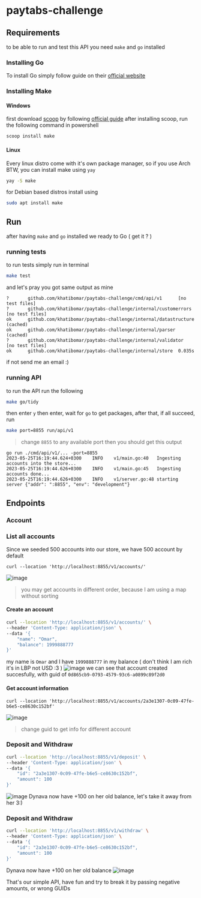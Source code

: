 # paytabs-challenge

## Requirements
to be able to run and test this API you need `make` and `go` installed
### Installing Go
To install Go simply follow guide on their [official website](https://go.dev/dl/)
### Installing Make
#### Windows
first download [scoop](https://scoop.sh/) by following [official guide](https://github.com/ScoopInstaller/Install#readme)
after installing scoop, run the following command in powershell
```bash
scoop install make
```
#### Linux
Every linux distro come with it's own package manager, so if you use Arch BTW, you can install make using `yay`
```bash
yay -S make
```
for Debian based distros install using
```bash
sudo apt install make
```

## Run
after having `make` and `go` installed we ready to Go ( get it ?  )

### running tests
to run tests simply run in terminal
```bash
make test
```
and let's pray you got same output as mine
```
?       github.com/khatibomar/paytabs-challenge/cmd/api/v1      [no test files]
?       github.com/khatibomar/paytabs-challenge/internal/customerrors   [no test files]
ok      github.com/khatibomar/paytabs-challenge/internal/datastructure  (cached)
ok      github.com/khatibomar/paytabs-challenge/internal/parser (cached)
?       github.com/khatibomar/paytabs-challenge/internal/validator      [no test files]
ok      github.com/khatibomar/paytabs-challenge/internal/store  0.035s
```
if not send me an email :)

### running API
to run the API run the following
```bash
make go/tidy
```
then enter `y` then enter, wait for `go` to get packages, after that, if all succeed, run
```bash
make port=8855 run/api/v1
```
> change `8855` to any available port 
then you should get this output
```
go run ./cmd/api/v1/... -port=8855
2023-05-25T16:19:44.624+0300    INFO    v1/main.go:40   Ingesting accounts into the store...
2023-05-25T16:19:44.626+0300    INFO    v1/main.go:45   Ingesting accounts done...
2023-05-25T16:19:44.626+0300    INFO    v1/server.go:48 starting server {"addr": ":8855", "env": "development"}
```
## Endpoints
### Account
### List all accounts
Since we seeded 500 accounts into our store, we have 500 account by default
```
curl --location 'http://localhost:8855/v1/accounts/'
```
![image](https://github.com/khatibomar/paytabs-challenge/assets/35725554/8b9a7889-4ff5-43d2-99f5-46cf5707b7a7)
> you may get accounts in different order, because I am using a map without sorting
#### Create an account
```bash
curl --location 'http://localhost:8855/v1/accounts/' \
--header 'Content-Type: application/json' \
--data '{
    "name": "Omar",
    "balance": 1999888777
}'
```
my name is `Omar` and I have `1999888777` in my balance ( don't think I am rich it's in LBP not USD :3 ) 
![image](https://github.com/khatibomar/paytabs-challenge/assets/35725554/6dd793bf-53dc-4064-95dd-c866cbf8c46e)
we can see that account created succesfully, with guid of `0d865cb9-0793-4579-93c6-a0899c89f2d0`
#### Get account information
```
curl --location 'http://localhost:8855/v1/accounts/2a3e1307-0c09-47fe-b6e5-ce8630c152bf'
```
![image](https://github.com/khatibomar/paytabs-challenge/assets/35725554/946e8e14-da14-4a55-929a-7f7b89615276)
> change guid to get info for different account

### Deposit and Withdraw
```bash
curl --location 'http://localhost:8855/v1/deposit' \
--header 'Content-Type: application/json' \
--data '{
    "id": "2a3e1307-0c09-47fe-b6e5-ce8630c152bf",
    "amount": 100
}'
```
![image](https://github.com/khatibomar/paytabs-challenge/assets/35725554/bbbb85a6-be57-4212-9361-5eb8acd05c79)
Dynava now have +100 on her old balance, let's take it away from her 3:)

### Deposit and Withdraw
```bash
curl --location 'http://localhost:8855/v1/withdraw' \
--header 'Content-Type: application/json' \
--data '{
    "id": "2a3e1307-0c09-47fe-b6e5-ce8630c152bf",
    "amount": 100
}'
```
Dynava now have +100 on her old balance
![image](https://github.com/khatibomar/paytabs-challenge/assets/35725554/cbb88689-71ab-4a95-83ed-0ba31a38eecc)

That's our simple API, have fun and try to break it by passing negative amounts, or wrong GUIDs
